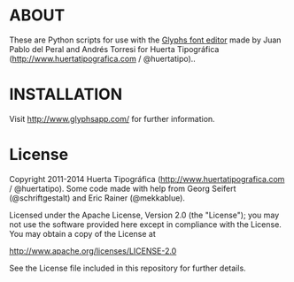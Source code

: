 # ABOUT

These are Python scripts for use with the [Glyphs font editor](http://glyphsapp.com/) made by Juan Pablo del Peral and Andrés Torresi for Huerta Tipográfica (http://www.huertatipografica.com / @huertatipo)..


# INSTALLATION

Visit http://www.glyphsapp.com/ for further information.


# License

Copyright 2011-2014 Huerta Tipográfica (http://www.huertatipografica.com / @huertatipo).
Some code made with help from Georg Seifert (@schriftgestalt) and Eric Rainer (@mekkablue).

Licensed under the Apache License, Version 2.0 (the "License");
you may not use the software provided here except in compliance with the License.
You may obtain a copy of the License at

http://www.apache.org/licenses/LICENSE-2.0

See the License file included in this repository for further details.
